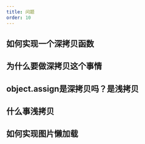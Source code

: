 ```yaml
---
title: 问题
order: 10
---
```


## 如何实现一个深拷贝函数

## 为什么要做深拷贝这个事情

## object.assign是深拷贝吗？是浅拷贝

## 什么事浅拷贝

## 如何实现图片懒加载

